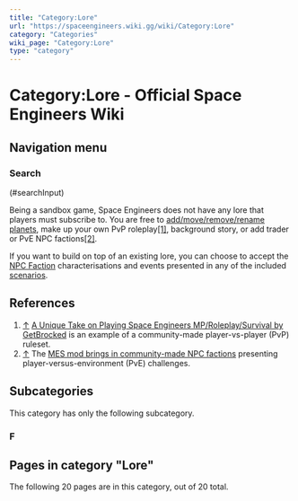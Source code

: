```yaml
---
title: "Category:Lore"
url: "https://spaceengineers.wiki.gg/wiki/Category:Lore"
category: "Categories"
wiki_page: "Category:Lore"
type: "category"
---
```


# Category:Lore - Official Space Engineers Wiki

## Navigation menu

### Search

(#searchInput)

Being a sandbox game, Space Engineers does not have any lore that players must subscribe to. You are free to [add/move/remove/rename planets](https://spaceengineers.wiki.gg/wiki/How_to_move_planets "How to move planets"), make up your own PvP roleplay[\[1\]](#cite_note-1), background story, or add trader or PvE NPC factions[\[2\]](#cite_note-2).

If you want to build on top of an existing lore, you can choose to accept the [NPC Faction](https://spaceengineers.wiki.gg/wiki/NPC_Factions "NPC Factions") characterisations and events presented in any of the included [scenarios](https://spaceengineers.wiki.gg/wiki/Scenario "Scenario").

## References

1.  [↑](#cite_ref-1 "Jump up") [A Unique Take on Playing Space Engineers MP/Roleplay/Survival by GetBrocked](https://youtu.be/9EL87WMrnVc) is an example of a community-made player-vs-player (PvP) ruleset.
2.  [↑](#cite_ref-2 "Jump up") The [MES mod brings in community-made NPC factions](https://steamcommunity.com/sharedfiles/filedetails/?id=1991339991) presenting player-versus-environment (PvE) challenges.

## Subcategories

This category has only the following subcategory.

### F

## Pages in category "Lore"

The following 20 pages are in this category, out of 20 total.